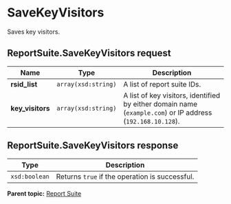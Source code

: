 # SaveKeyVisitors

Saves key visitors.

## ReportSuite.SaveKeyVisitors request

|Name|Type|Description|
|----|----|-----------|
|**rsid_list** |`array(xsd:string)` |A list of report suite IDs.|
|**key_visitors** |`array(xsd:string)` |A list of key visitors, identified by either domain name (`example.com`) or IP address (`192.168.10.128`).|

## ReportSuite.SaveKeyVisitors response

|Type|Description|
|----|-----------|
|`xsd:boolean` |Returns `true` if the operation is successful.|

**Parent topic:** [Report Suite](../../methods/report_suite/r_methods_reportsuite.md)

